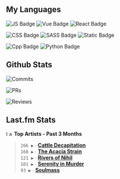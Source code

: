 ## My Languages

![JS Badge](https://img.shields.io/badge/Javascript-%2321262d?style=for-the-badge&logo=javascript&logoColor=%23F7DF1E)
![Vue Badge](https://img.shields.io/badge/Vue-%2321262d?style=for-the-badge&logo=vuedotjs&logoColor=%234FC08D)
![React Badge](https://img.shields.io/badge/React-%2321262d?style=for-the-badge&logo=react&logoColor=%2361DAFB)

![CSS Badge](https://img.shields.io/badge/CSS-%2321262d?style=for-the-badge&logo=css3&logoColor=%231572B6)
![SASS Badge](https://img.shields.io/badge/SASS-%2321262d?style=for-the-badge&logo=sass&logoColor=%23CC6699)
![Static Badge](https://img.shields.io/badge/Tailwind-%2321262d?style=for-the-badge&logo=tailwindcss&logoColor=%2306B6D4)

![Cpp Badge](https://img.shields.io/badge/C%2B%2B-%2321262d?style=for-the-badge&logo=cplusplus&logoColor=%2300599C)
![Python Badge](https://img.shields.io/badge/Python-%2321262d?style=for-the-badge&logo=python&logoColor=%233776AB)

## Github Stats

![Commits](https://img.shields.io/badge/commits%20pushed-%2321262d?style=for-the-badge&label=537&labelColor=87c4f2)

![PRs](https://img.shields.io/badge/pull%20requests%20submitted-%2321262d?style=for-the-badge&label=108&labelColor=fcabd8)

![Reviews](https://img.shields.io/badge/pull%20requests%20reviewed-%2321262d?style=for-the-badge&label=90&labelColor=ffe799)

## Last.fm Stats
<!--START_LASTFM_ARTISTS:{"period": "3month", "rows": 5}-->
<a href="https://last.fm" target="_blank"><img src="https://user-images.githubusercontent.com/17434202/215290617-e793598d-d7c9-428f-9975-156db1ba89cc.svg" alt="Last.fm Logo" width="18" height="13"/></a> **Top Artists - Past 3 Months**

> `266 ▶️` ∙ **[Cattle Decapitation](https://www.last.fm/music/Cattle+Decapitation)**<br/>
> `168 ▶️` ∙ **[The Acacia Strain](https://www.last.fm/music/The+Acacia+Strain)**<br/>
> `121 ▶️` ∙ **[Rivers of Nihil](https://www.last.fm/music/Rivers+of+Nihil)**<br/>
> `101 ▶️` ∙ **[Serenity in Murder](https://www.last.fm/music/Serenity+in+Murder)**<br/>
> `93 ▶️` ∙ **[Soulmass](https://www.last.fm/music/Soulmass)**<br/>
<!--END_LASTFM_ARTISTS-->

